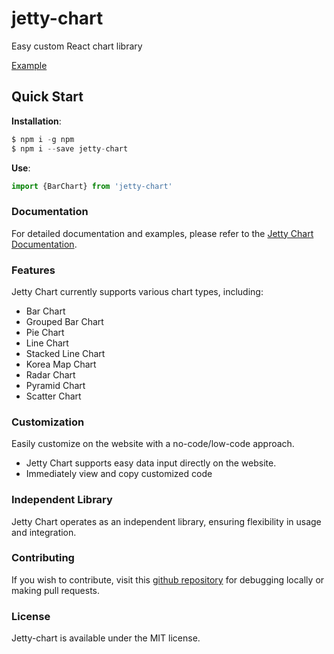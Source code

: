 # **jetty-chart**

Easy custom React chart library

[Example](jetty-chart.com)

## Quick Start

**Installation**:

```jsx
$ npm i -g npm
$ npm i --save jetty-chart
```

**Use**:

```jsx
import {BarChart} from 'jetty-chart'
```

### **Documentation**

For detailed documentation and examples, please refer to the [Jetty Chart Documentation](https://jetty-chart.com/document).

### **Features**
Jetty Chart currently supports various chart types, including:

- Bar Chart
- Grouped Bar Chart
- Pie Chart
- Line Chart
- Stacked Line Chart
- Korea Map Chart
- Radar Chart
- Pyramid Chart
- Scatter Chart


### Customization

Easily customize on the website with a no-code/low-code approach.

- Jetty Chart supports easy data input directly on the website.
- Immediately view and copy customized code

### Independent Library

Jetty Chart operates as an independent library, ensuring flexibility in usage and integration.

### ****Contributing****

If you wish to contribute, visit this [github repository](https://github.com/sdh20282/jetty-chart) for debugging locally or making pull requests.

### **License**

Jetty-chart is available under the MIT license.
